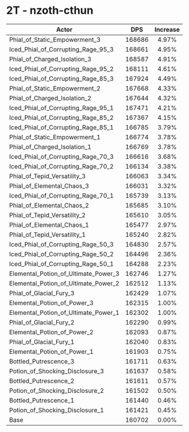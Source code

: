 # 2T - nzoth-cthun
| Actor | DPS | Increase |
|---|:---:|:---:|
|Phial_of_Static_Empowerment_3|168686|4.97%|
|Iced_Phial_of_Corrupting_Rage_95_3|168661|4.95%|
|Phial_of_Charged_Isolation_3|168587|4.91%|
|Iced_Phial_of_Corrupting_Rage_95_2|168111|4.61%|
|Iced_Phial_of_Corrupting_Rage_85_3|167924|4.49%|
|Phial_of_Static_Empowerment_2|167668|4.33%|
|Phial_of_Charged_Isolation_2|167644|4.32%|
|Iced_Phial_of_Corrupting_Rage_95_1|167471|4.21%|
|Iced_Phial_of_Corrupting_Rage_85_2|167367|4.15%|
|Iced_Phial_of_Corrupting_Rage_85_1|166785|3.79%|
|Phial_of_Static_Empowerment_1|166774|3.78%|
|Phial_of_Charged_Isolation_1|166769|3.78%|
|Iced_Phial_of_Corrupting_Rage_70_3|166616|3.68%|
|Iced_Phial_of_Corrupting_Rage_70_2|166134|3.38%|
|Phial_of_Tepid_Versatility_3|166063|3.34%|
|Phial_of_Elemental_Chaos_3|166031|3.32%|
|Iced_Phial_of_Corrupting_Rage_70_1|165739|3.13%|
|Phial_of_Elemental_Chaos_2|165685|3.10%|
|Phial_of_Tepid_Versatility_2|165610|3.05%|
|Phial_of_Elemental_Chaos_1|165477|2.97%|
|Phial_of_Tepid_Versatility_1|165240|2.82%|
|Iced_Phial_of_Corrupting_Rage_50_3|164830|2.57%|
|Iced_Phial_of_Corrupting_Rage_50_2|164496|2.36%|
|Iced_Phial_of_Corrupting_Rage_50_1|164288|2.23%|
|Elemental_Potion_of_Ultimate_Power_3|162746|1.27%|
|Elemental_Potion_of_Ultimate_Power_2|162512|1.13%|
|Phial_of_Glacial_Fury_3|162429|1.07%|
|Elemental_Potion_of_Power_3|162315|1.00%|
|Elemental_Potion_of_Ultimate_Power_1|162302|1.00%|
|Phial_of_Glacial_Fury_2|162290|0.99%|
|Elemental_Potion_of_Power_2|162093|0.87%|
|Phial_of_Glacial_Fury_1|162040|0.83%|
|Elemental_Potion_of_Power_1|161903|0.75%|
|Bottled_Putrescence_3|161711|0.63%|
|Potion_of_Shocking_Disclosure_3|161637|0.58%|
|Bottled_Putrescence_2|161611|0.57%|
|Potion_of_Shocking_Disclosure_2|161502|0.50%|
|Bottled_Putrescence_1|161440|0.46%|
|Potion_of_Shocking_Disclosure_1|161421|0.45%|
|Base|160702|0.00%|
